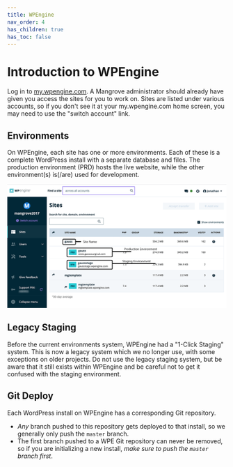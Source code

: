 ```yaml
---
title: WPEngine
nav_order: 4
has_children: true
has_toc: false
---
```

# Introduction to WPEngine
Log in to [my.wpengine.com](https://my.wpengine.com/). A Mangrove administrator should already have given you access the sites for you to work on. Sites are listed under various accounts, so if you don't see it at your my.wpengine.com home screen, you may need to use the "switch account" link.

## Environments
On WPEngine, each site has one or more environments. Each of these is a complete WordPress install with a separate database and files. The production environment (PRD) hosts the live website, while the other environment(s) is(/are) used for development.

![Annotated screenshot showing WPE environments](wpe-environments-annotated.png)

## Legacy Staging
Before the current environments system, WPEngine had a "1-Click Staging" system. This is now a legacy system which we no longer use, with some exceptions on older projects. Do not use the legacy staging system, but be aware that it still exists within WPEngine and be careful not to get it confused with the staging environment.

## Git Deploy
Each WordPress install on WPEngine has a corresponding Git repository.
- *Any* branch pushed to this repository gets deployed to that install, so we generally only push the `master` branch.
- The first branch pushed to a WPE Git repository can never be removed, so if you are initializing a new install, _make sure to push the `master` branch first_.
